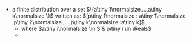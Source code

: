 - a finite distribution over a set $\{a\tiny 1\normalsize,...,a\tiny k\normalsize \}$ written as:
	$[p\tiny 1\normalsize : a\tiny 1\normalsize ,p\tiny 2\normalsize ,...,p\tiny k\normalsize :a\tiny k]$
	- where $a\tiny i\normalsize \in S & p\tiny i \in \Reals$
	- 